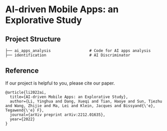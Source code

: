 # AI-driven Mobile Apps: an Explorative Study
## Project Structure
```
├── ai_apps_analysis                 # Code for AI apps analysis                           
├── identification                   # AI Discriminator
```
## Reference
If our project is helpful to you, please cite our paper.
```
@article{li2022ai,
  title={AI-driven Mobile Apps: an Explorative Study},
  author={Li, Yinghua and Dang, Xueqi and Tian, Haoye and Sun, Tiezhu and Wang, Zhijie and Ma, Lei and Klein, Jacques and Bissyand{\'e}, Tegawend{\'e} F},
  journal={arXiv preprint arXiv:2212.01635},
  year={2022}
}
```

